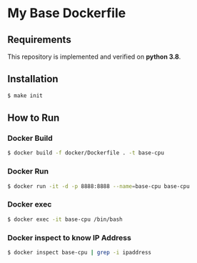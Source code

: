 # My Base Dockerfile

## Requirements

This repository is implemented and verified on **python 3.8**.

## Installation

```bash
$ make init
```

## How to Run

### Docker Build

```bash
$ docker build -f docker/Dockerfile . -t base-cpu
```

### Docker Run

```bash
$ docker run -it -d -p 8888:8888 --name=base-cpu base-cpu
```

### Docker exec

```bash
$ docker exec -it base-cpu /bin/bash
```

### Docker inspect to know IP Address

```bash
$ docker inspect base-cpu | grep -i ipaddress
```